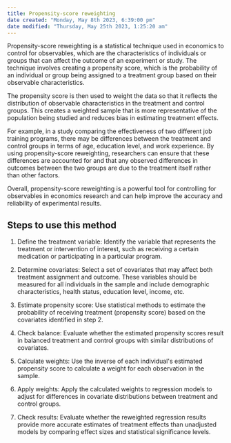 ```yaml
---
title: Propensity-score reweighting
date created: "Monday, May 8th 2023, 6:39:00 pm"
date modified: "Thursday, May 25th 2023, 1:25:20 am"
---
```


Propensity-score reweighting is a statistical technique used in economics to control for observables, which are the characteristics of individuals or groups that can affect the outcome of an experiment or study. The technique involves creating a propensity score, which is the probability of an individual or group being assigned to a treatment group based on their observable characteristics.

The propensity score is then used to weight the data so that it reflects the distribution of observable characteristics in the treatment and control groups. This creates a weighted sample that is more representative of the population being studied and reduces bias in estimating treatment effects.

For example, in a study comparing the effectiveness of two different job training programs, there may be differences between the treatment and control groups in terms of age, education level, and work experience. By using propensity-score reweighting, researchers can ensure that these differences are accounted for and that any observed differences in outcomes between the two groups are due to the treatment itself rather than other factors.

Overall, propensity-score reweighting is a powerful tool for controlling for observables in economics research and can help improve the accuracy and reliability of experimental results.

## Steps to use this method

1. Define the treatment variable: Identify the variable that represents the treatment or intervention of interest, such as receiving a certain medication or participating in a particular program.

1. Determine covariates: Select a set of covariates that may affect both treatment assignment and outcome. These variables should be measured for all individuals in the sample and include demographic characteristics, health status, education level, income, etc.

1. Estimate propensity score: Use statistical methods to estimate the probability of receiving treatment (propensity score) based on the covariates identified in step 2.

1. Check balance: Evaluate whether the estimated propensity scores result in balanced treatment and control groups with similar distributions of covariates.

1. Calculate weights: Use the inverse of each individual's estimated propensity score to calculate a weight for each observation in the sample.

1. Apply weights: Apply the calculated weights to regression models to adjust for differences in covariate distributions between treatment and control groups.

1. Check results: Evaluate whether the reweighted regression results provide more accurate estimates of treatment effects than unadjusted models by comparing effect sizes and statistical significance levels.
